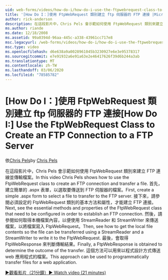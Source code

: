 ```yaml
---
uid: web-forms/videos/how-do-i/how-do-i-use-the-ftpwebrequest-class-to-create-an-ftp-connection-to-a-ftp-server
title: '[How Do I：]使用 FtpWebRequest 類別建立 ftp 伺服器的 FTP 連接 |Microsoft Docs'
author: rick-anderson
description: 在這段影片中，Chris Pels 會示範如何使用 FtpWebRequest 類別來建立 FTP 連線並傳輸檔案。 首先，建立簡單的 .aspx 表單以 select 。
ms.author: riande
ms.date: 12/18/2008
ms.assetid: 99a0394d-96aa-445c-a338-43961cc717e8
msc.legacyurl: /web-forms/videos/how-do-i/how-do-i-use-the-ftpwebrequest-class-to-create-an-ftp-connection-to-a-ftp-server
msc.type: video
ms.openlocfilehash: d6e638a9a0028961045b3230927e6e3e95378317
ms.sourcegitcommit: e7e91932a6e91a63e2e46417626f39d6b244a3ab
ms.translationtype: MT
ms.contentlocale: zh-TW
ms.lasthandoff: 03/06/2020
ms.locfileid: "78585782"
---
```

# <a name="how-do-i-use-the-ftpwebrequest-class-to-create-an-ftp-connection-to-a-ftp-server"></a><span data-ttu-id="e4f66-104">[How Do I：]使用 FtpWebRequest 類別建立 ftp 伺服器的 FTP 連接</span><span class="sxs-lookup"><span data-stu-id="e4f66-104">[How Do I:] Use the FtpWebRequest Class to Create an FTP Connection to a FTP Server</span></span>

<span data-ttu-id="e4f66-105">依[Chris Pels](https://twitter.com/chrispels)</span><span class="sxs-lookup"><span data-stu-id="e4f66-105">by [Chris Pels](https://twitter.com/chrispels)</span></span>

<span data-ttu-id="e4f66-106">在這段影片中，Chris Pels 會示範如何使用 FtpWebRequest 類別來建立 FTP 連線並傳輸檔案。</span><span class="sxs-lookup"><span data-stu-id="e4f66-106">In this video Chris Pels shows how to use the FtpWebRequest class to create an FTP connection and transfer a file.</span></span> <span data-ttu-id="e4f66-107">首先，建立簡單的 .aspx 表單，以選取要傳送到 FTP 伺服器的檔案。</span><span class="sxs-lookup"><span data-stu-id="e4f66-107">First, create a simple .aspx form to select a file to transfer to the FTP server.</span></span> <span data-ttu-id="e4f66-108">接下來，請參閱必須設定的 FtpWebRequest 類別的基本方法和屬性，才能建立 FTP 連接。</span><span class="sxs-lookup"><span data-stu-id="e4f66-108">Next, see the essential methods and properties of the FtpWebRequest class that need to be configured in order to establish an FTP connection.</span></span> <span data-ttu-id="e4f66-109">然後，請參閱如何取得本機檔案內容，以便使用 StreamReader 和 StreamWriter 來傳送檔案，以將檔案寫入 FtpWebRequest。</span><span class="sxs-lookup"><span data-stu-id="e4f66-109">Then, see how to get the local file contents so the file can be transferred using a StreamReader and a StreamWriter to write it to the FtpWebRequest.</span></span> <span data-ttu-id="e4f66-110">最後，會取得 FtpWebResponse 來判斷傳輸結果。</span><span class="sxs-lookup"><span data-stu-id="e4f66-110">Finally, a FtpWebResponse is obtained to determine the outcome of the transfer.</span></span> <span data-ttu-id="e4f66-111">這個方法可以用來以程式設計方式傳送 web 應用程式的檔案。</span><span class="sxs-lookup"><span data-stu-id="e4f66-111">This approach can be used to programmatically transfer files for a web application.</span></span>

[<span data-ttu-id="e4f66-112">&#9654;觀看影片（21分鐘）</span><span class="sxs-lookup"><span data-stu-id="e4f66-112">&#9654; Watch video (21 minutes)</span></span>](https://channel9.msdn.com/Blogs/ASP-NET-Site-Videos/how-do-i-use-the-ftpwebrequest-class-to-create-an-ftp-connection-to-a-ftp-server)
